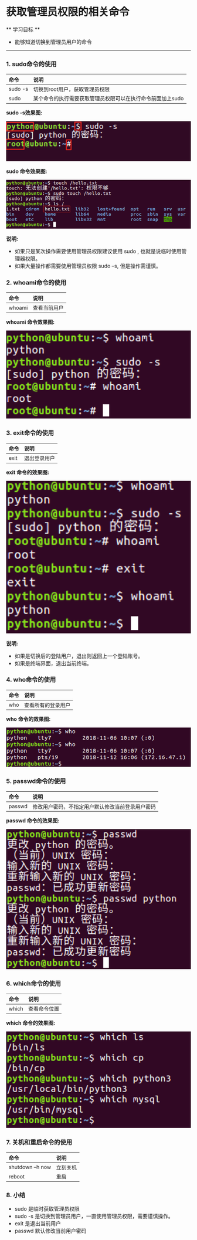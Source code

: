 # 获取管理员权限的相关命令

** 学习目标 **

* 能够知道切换到管理员用户的命令

---

### 1. sudo命令的使用

| 命令 | 说明 |
| :--- | :--- |
| sudo -s | 切换到root用户，获取管理员权限 |
| sudo | 某个命令的执行需要获取管理员权限可以在执行命令前面加上sudo |

**sudo -s效果图:**

![sudo命令](/linux高级命令/imgs/sudo-1.png)

**sudo 命令效果图:**

![sudo命令](/linux高级命令/imgs/sudo-2.png)

**说明:**

* 如果只是某次操作需要使用管理员权限建议使用 sudo , 也就是说临时使用管理器权限。
* 如果大量操作都需要使用管理员权限 sudo –s, 但是操作需谨慎。

### 2. whoami命令的使用

| 命令 | 说明 |
| :--- | :--- |
| whoami | 查看当前用户 |

**whoami 命令效果图:**

![whoami命令](/linux高级命令/imgs/whoami.png)

### 3. exit命令的使用

| 命令 | 说明 |
| :--- | :--- |
| exit | 退出登录用户 |

**exit 命令的效果图:**

![exit命令](/linux高级命令/imgs/exit.png)

**说明:**

* 如果是切换后的登陆用户，退出则返回上一个登陆账号。
* 如果是终端界面，退出当前终端。

### 4. who命令的使用

| 命令 | 说明 |
| :--- | :--- |
| who | 查看所有的登录用户 |

**who 命令的效果图:**

![who命令](/linux高级命令/imgs/who.png)

### 5. passwd命令的使用

| 命令 | 说明 |
| :--- | :--- |
| passwd | 修改用户密码，不指定用户默认修改当前登录用户密码 |

**passwd 命令的效果图:**

![passwd命令](/linux高级命令/imgs/passwd.png)

### 6. which命令的使用

| 命令 | 说明 |
| :--- | :--- |
| which | 查看命令位置 |

**which 命令的效果图:**

![which命令](/linux高级命令/imgs/which.png)

### 7. 关机和重启命令的使用

| 命令 | 说明 |
| :--- | :--- |
| shutdown –h now | 立刻关机 |
| reboot | 重启 |

### 8. 小结

* sudo 是临时获取管理员权限
* sudo -s 是切换到管理员用户，一直使用管理员权限，需要谨慎操作。
* exit 是退出当前用户
* passwd 默认修改当前用户密码



